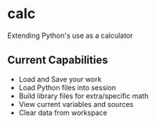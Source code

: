 # calc

Extending Python's use as a calculator

## Current Capabilities

- Load and Save your work
- Load Python files into session
- Build library files for extra/specific math
- View current variables and sources
- Clear data from workspace

